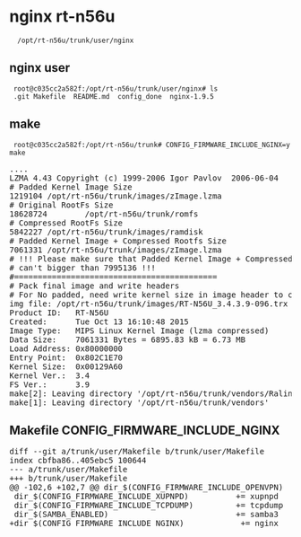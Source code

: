 # nginx rt-n56u

      /opt/rt-n56u/trunk/user/nginx


## nginx user

     root@c035cc2a582f:/opt/rt-n56u/trunk/user/nginx# ls  
     .git Makefile  README.md  config_done  nginx-1.9.5



## make


     root@c035cc2a582f:/opt/rt-n56u/trunk# CONFIG_FIRMWARE_INCLUDE_NGINX=y make

<pre>
....
LZMA 4.43 Copyright (c) 1999-2006 Igor Pavlov  2006-06-04
# Padded Kernel Image Size
1219104 /opt/rt-n56u/trunk/images/zImage.lzma
# Original RootFs Size
18628724        /opt/rt-n56u/trunk/romfs
# Compressed RootFs Size
5842227 /opt/rt-n56u/trunk/images/ramdisk
# Padded Kernel Image + Compressed Rootfs Size
7061331 /opt/rt-n56u/trunk/images/zImage.lzma
# !!! Please make sure that Padded Kernel Image + Compressed Rootfs size
# can't bigger than 7995136 !!!
#===========================================
# Pack final image and write headers
# For No padded, need write kernel size in image header to correct mount partition in mtd drivers address
img file: /opt/rt-n56u/trunk/images/RT-N56U_3.4.3.9-096.trx
Product ID:   RT-N56U
Created:      Tue Oct 13 16:10:48 2015
Image Type:   MIPS Linux Kernel Image (lzma compressed)
Data Size:    7061331 Bytes = 6895.83 kB = 6.73 MB
Load Address: 0x80000000
Entry Point:  0x802C1E70
Kernel Size:  0x00129A60
Kernel Ver.:  3.4
FS Ver.:      3.9
make[2]: Leaving directory '/opt/rt-n56u/trunk/vendors/Ralink/RT3883'
make[1]: Leaving directory '/opt/rt-n56u/trunk/vendors'
</pre>


## Makefile CONFIG_FIRMWARE_INCLUDE_NGINX
 
<pre>
diff --git a/trunk/user/Makefile b/trunk/user/Makefile
index cbfba86..405ebc5 100644
--- a/trunk/user/Makefile
+++ b/trunk/user/Makefile
@@ -102,6 +102,7 @@ dir_$(CONFIG_FIRMWARE_INCLUDE_OPENVPN)              += openvpn
 dir_$(CONFIG_FIRMWARE_INCLUDE_XUPNPD)          += xupnpd
 dir_$(CONFIG_FIRMWARE_INCLUDE_TCPDUMP)         += tcpdump
 dir_$(SAMBA_ENABLED)                           += samba3
+dir_$(CONFIG_FIRMWARE_INCLUDE_NGINX)            += nginx
</pre>


